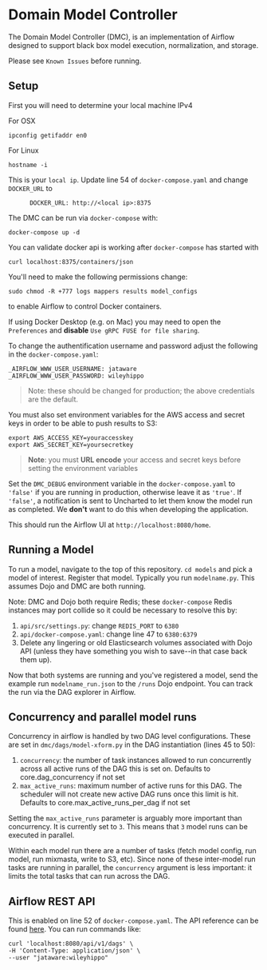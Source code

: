 # Domain Model Controller

The Domain Model Controller (DMC), is an implementation of Airflow designed to support black box model execution, normalization, and storage.

Please see `Known Issues` before running.

## Setup

First you will need to determine your local machine IPv4

For OSX
```
ipconfig getifaddr en0
```
For Linux
```
hostname -i
```

This is your `local ip`. Update line 54 of `docker-compose.yaml` and change `DOCKER_URL` to
```
      DOCKER_URL: http://<local ip>:8375
```

The DMC can be run via `docker-compose` with:

```
docker-compose up -d
```

You can validate docker api is working after `docker-compose` has started with
```
curl localhost:8375/containers/json
```

You'll need to make the following permissions change:

```
sudo chmod -R +777 logs mappers results model_configs
```

to enable Airflow to control Docker containers.

If using Docker Desktop (e.g. on Mac) you may need to open the `Preferences` and **disable** `Use gRPC FUSE for file sharing`.

To change the authentification username and password adjust the following in the `docker-compose.yaml`:

```
_AIRFLOW_WWW_USER_USERNAME: jataware
_AIRFLOW_WWW_USER_PASSWORD: wileyhippo
```

> Note: these should be changed for production; the above credentials are the default.

You must also set environment variables for the AWS access and secret keys in order to be able to push results to S3:

```
export AWS_ACCESS_KEY=youraccesskey
export AWS_SECRET_KEY=yoursecretkey
```

> **Note**: you must **URL encode** your access and secret keys before setting the environment variables

Set the `DMC_DEBUG` environment variable in the `docker-compose.yaml` to `'false'` if you are running in production, otherwise leave it as `'true'`. If `'false'`, a notification is sent to Uncharted to let them know the model run as completed. We **don't** want to do this when developing the application.

This should run the Airflow UI at `http://localhost:8080/home`.

## Running a Model

To run a model, navigate to the top of this repository. `cd models` and pick a model of interest. Register that model. Typically you run `modelname.py`. This assumes Dojo and DMC are both running. 

Note: DMC and Dojo both require Redis; these `docker-compose` Redis instances may port collide so it could be necessary to resolve this by:

1. `api/src/settings.py`: change `REDIS_PORT` to `6380`
2. `api/docker-compose.yaml`: change line 47 to `6380:6379`
3. Delete any lingering or old Elasticsearch volumes associated with Dojo API (unless they have something you wish to save--in that case back them up).

Now that both systems are running and you've registered a model, send the example run `modelname_run.json` to the `/runs` Dojo endpoint. You can track the run via the DAG explorer in Airflow.

## Concurrency and parallel model runs

Concurrency in airflow is handled by two DAG level configurations. These are set in `dmc/dags/model-xform.py` in the DAG instantiation (lines 45 to 50):

1. `concurrency`: the number of task instances allowed to run concurrently across all active runs of the DAG this is set on. Defaults to core.dag_concurrency if not set
2. `max_active_runs`: maximum number of active runs for this DAG. The scheduler will not create new active DAG runs once this limit is hit. Defaults to core.max_active_runs_per_dag if not set

Setting the `max_active_runs` parameter is arguably more important than concurrency. It is currently set to `3`. This means that `3` model runs can be executed in parallel. 

Within each model run there are a number of tasks (fetch model config, run model, run mixmasta, write to S3, etc). Since none of these inter-model run tasks are running in parallel, the `concurrency` argument is less important: it limits the total tasks that can run across the DAG. 


## Airflow REST API

This is enabled on line 52 of `docker-compose.yaml`. The API reference can be found [here](http://apache-airflow-docs.s3-website.eu-central-1.amazonaws.com/docs/apache-airflow/latest/stable-rest-api-ref.html#operation/get_config). You can run commands like:


```
curl 'localhost:8080/api/v1/dags' \
-H 'Content-Type: application/json' \
--user "jataware:wileyhippo"
```